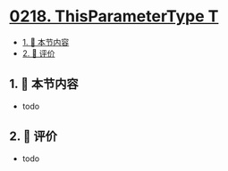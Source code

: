# [0218. ThisParameterType T](https://github.com/tnotesjs/TNotes.typescript/tree/main/notes/0218.%20ThisParameterType%20T)

<!-- region:toc -->

- [1. 🎯 本节内容](#1--本节内容)
- [2. 🫧 评价](#2--评价)

<!-- endregion:toc -->

## 1. 🎯 本节内容

- todo

## 2. 🫧 评价

- todo
